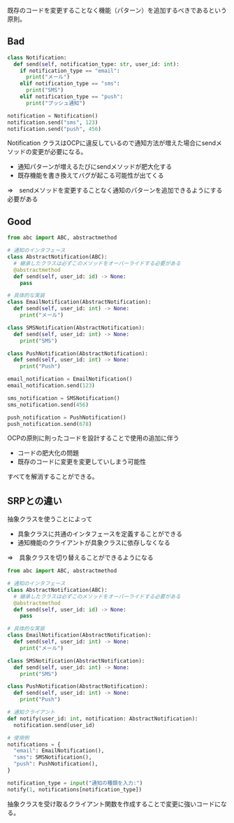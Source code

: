 既存のコードを変更することなく機能（パターン）を追加するべきであるという原則。

## Bad

```python
class Notification:
  def send(self, notification_type: str, user_id: int):
    if notification_type == "email":
      print("メール")
    elif notification_type == "sms":
      print("SMS")
    elif notification_type == "push":
      print("プッシュ通知")

notification = Notification()
notification.send("sms", 123)
notification.send("push", 456)
```

Notification クラスはOCPに違反しているので通知方法が増えた場合にsendメソッドの変更が必要になる。
- 通知パターンが増えるたびにsendメソッドが肥大化する
- 既存機能を書き換えてバグが起こる可能性が出てくる

⇒　sendメソッドを変更することなく通知のパターンを追加できるようにする必要がある

## Good

```python
from abc import ABC, abstractmethod

# 通知のインタフェース
class AbstractNotification(ABC):
  # 継承したクラスは必ずこのメソッドをオーバーライドする必要がある
  @abstractmethod
  def send(self, user_id: id) -> None:
    pass

# 具体的な実装
class EmailNotification(AbstractNotification):
  def send(self, user_id: int) -> None:
    print("メール")

class SMSNotification(AbstractNotification):
  def send(self, user_id: int) -> None:
    print("SMS")

class PushNotification(AbstractNotification):
  def send(self, user_id: int) -> None:
    print("Push")

email_notification = EmailNotification()
email_notification.send(123)

sms_notification = SMSNotification()
sms_notification.send(456)

push_notification = PushNotification()
push_notification.send(678)
```

OCPの原則に則ったコードを設計することで使用の追加に伴う
- コードの肥大化の問題
- 既存のコードに変更を変更していしまう可能性

すべてを解消することができる。

## SRPとの違い

抽象クラスを使うことによって
- 具象クラスに共通のインタフェースを定義することができる
- 通知機能のクライアントが具象クラスに依存しなくなる

⇒　具象クラスを切り替えることができるようになる

```python
from abc import ABC, abstractmethod

# 通知のインタフェース
class AbstractNotification(ABC):
  # 継承したクラスは必ずこのメソッドをオーバーライドする必要がある
  @abstractmethod
  def send(self, user_id: id) -> None:
    pass

# 具体的な実装
class EmailNotification(AbstractNotification):
  def send(self, user_id: int) -> None:
    print("メール")

class SMSNotification(AbstractNotification):
  def send(self, user_id: int) -> None:
    print("SMS")

class PushNotification(AbstractNotification):
  def send(self, user_id: int) -> None:
    print("Push")

# 通知クライアント
def notify(user_id: int, notification: AbstractNotification):
  notification.send(user_id)

# 使用例
notifications = {
  "email": EmailNotification(),
  "sms": SMSNotification(),
  "push": PushNotification(),
}

notification_type = input("通知の種類を入力:")
notify(1, notifications[notification_type])
```

抽象クラスを受け取るクライアント関数を作成することで変更に強いコードになる。